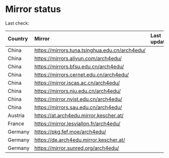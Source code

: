 <script src="./time.js"></script>
# Mirror status
Last check: <script type="text/javascript">localize(1710684886.67988);</script>

|Country|Mirror|Last update|
|:------|:-----|:----------|
|China|https://mirrors.tuna.tsinghua.edu.cn/arch4edu/|<script type="text/javascript">localize(1710657122);</script>|
|China|https://mirrors.aliyun.com/arch4edu/|<script type="text/javascript">localize(1710657122);</script>|
|China|https://mirrors.bfsu.edu.cn/arch4edu/|<script type="text/javascript">localize(1710657122);</script>|
|China|https://mirrors.cernet.edu.cn/arch4edu/|<script type="text/javascript">localize(1710657122);</script>|
|China|https://mirror.iscas.ac.cn/arch4edu/|<script type="text/javascript">localize(1710613889);</script>|
|China|https://mirrors.nju.edu.cn/arch4edu/|<script type="text/javascript">localize(1710613889);</script>|
|China|https://mirror.nyist.edu.cn/arch4edu/|<script type="text/javascript">localize(1710657122);</script>|
|China|https://mirrors.sau.edu.cn/arch4edu/|<script type="text/javascript">localize(1710657122);</script>|
|Austria|https://at.arch4edu.mirror.kescher.at/|<script type="text/javascript">localize(1710657122);</script>|
|France|https://mirror.lesviallon.fr/arch4edu/|<script type="text/javascript">localize(1710657122);</script>|
|Germany|https://pkg.fef.moe/arch4edu/|<script type="text/javascript">localize(1710657122);</script>|
|Germany|https://de.arch4edu.mirror.kescher.at/|<script type="text/javascript">localize(1710657122);</script>|
|Germany|https://mirror.sunred.org/arch4edu/|<script type="text/javascript">localize(1710657122);</script>|

<script src="./tablefilter/tablefilter.js"></script>
<script src="./table.js"></script>